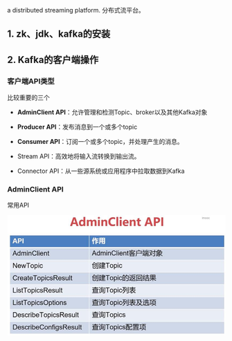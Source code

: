 a distributed streaming platform. 分布式流平台。

## 1. zk、jdk、kafka的安装

## 2. Kafka的客户端操作

### 客户端API类型

比较重要的三个
- **AdminClient API**：允许管理和检测Topic、broker以及其他Kafka对象
- **Producer API**：发布消息到一个或多个topic
- **Consumer API**：订阅一个或多个topic，并处理产生的消息。

- Stream API：高效地将输入流转换到输出流。
- Connector API：从一些源系统或应用程序中拉取数据到Kafka

### AdminClient API

常用API

![常用API](kafka_files/1.jpg)
